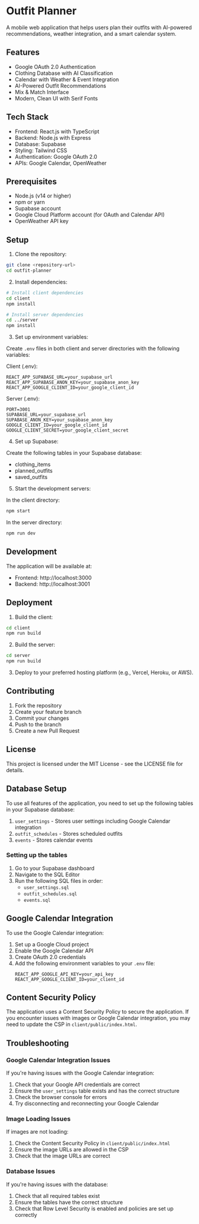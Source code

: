 # Outfit Planner

A mobile web application that helps users plan their outfits with AI-powered recommendations, weather integration, and a smart calendar system.

## Features

- Google OAuth 2.0 Authentication
- Clothing Database with AI Classification
- Calendar with Weather & Event Integration
- AI-Powered Outfit Recommendations
- Mix & Match Interface
- Modern, Clean UI with Serif Fonts

## Tech Stack

- Frontend: React.js with TypeScript
- Backend: Node.js with Express
- Database: Supabase
- Styling: Tailwind CSS
- Authentication: Google OAuth 2.0
- APIs: Google Calendar, OpenWeather

## Prerequisites

- Node.js (v14 or higher)
- npm or yarn
- Supabase account
- Google Cloud Platform account (for OAuth and Calendar API)
- OpenWeather API key

## Setup

1. Clone the repository:
```bash
git clone <repository-url>
cd outfit-planner
```

2. Install dependencies:
```bash
# Install client dependencies
cd client
npm install

# Install server dependencies
cd ../server
npm install
```

3. Set up environment variables:

Create `.env` files in both client and server directories with the following variables:

Client (.env):
```
REACT_APP_SUPABASE_URL=your_supabase_url
REACT_APP_SUPABASE_ANON_KEY=your_supabase_anon_key
REACT_APP_GOOGLE_CLIENT_ID=your_google_client_id
```

Server (.env):
```
PORT=3001
SUPABASE_URL=your_supabase_url
SUPABASE_ANON_KEY=your_supabase_anon_key
GOOGLE_CLIENT_ID=your_google_client_id
GOOGLE_CLIENT_SECRET=your_google_client_secret
```

4. Set up Supabase:

Create the following tables in your Supabase database:

- clothing_items
- planned_outfits
- saved_outfits

5. Start the development servers:

In the client directory:
```bash
npm start
```

In the server directory:
```bash
npm run dev
```

## Development

The application will be available at:
- Frontend: http://localhost:3000
- Backend: http://localhost:3001

## Deployment

1. Build the client:
```bash
cd client
npm run build
```

2. Build the server:
```bash
cd server
npm run build
```

3. Deploy to your preferred hosting platform (e.g., Vercel, Heroku, or AWS).

## Contributing

1. Fork the repository
2. Create your feature branch
3. Commit your changes
4. Push to the branch
5. Create a new Pull Request

## License

This project is licensed under the MIT License - see the LICENSE file for details.

## Database Setup

To use all features of the application, you need to set up the following tables in your Supabase database:

1. `user_settings` - Stores user settings including Google Calendar integration
2. `outfit_schedules` - Stores scheduled outfits
3. `events` - Stores calendar events

### Setting up the tables

1. Go to your Supabase dashboard
2. Navigate to the SQL Editor
3. Run the following SQL files in order:
   - `user_settings.sql`
   - `outfit_schedules.sql`
   - `events.sql`

## Google Calendar Integration

To use the Google Calendar integration:

1. Set up a Google Cloud project
2. Enable the Google Calendar API
3. Create OAuth 2.0 credentials
4. Add the following environment variables to your `.env` file:
   ```
   REACT_APP_GOOGLE_API_KEY=your_api_key
   REACT_APP_GOOGLE_CLIENT_ID=your_client_id
   ```

## Content Security Policy

The application uses a Content Security Policy to secure the application. If you encounter issues with images or Google Calendar integration, you may need to update the CSP in `client/public/index.html`.

## Troubleshooting

### Google Calendar Integration Issues

If you're having issues with the Google Calendar integration:

1. Check that your Google API credentials are correct
2. Ensure the `user_settings` table exists and has the correct structure
3. Check the browser console for errors
4. Try disconnecting and reconnecting your Google Calendar

### Image Loading Issues

If images are not loading:

1. Check the Content Security Policy in `client/public/index.html`
2. Ensure the image URLs are allowed in the CSP
3. Check that the image URLs are correct

### Database Issues

If you're having issues with the database:

1. Check that all required tables exist
2. Ensure the tables have the correct structure
3. Check that Row Level Security is enabled and policies are set up correctly 